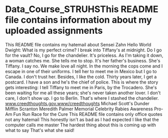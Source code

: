 # Data_Course_STRUHSThis README file contains information about my uploaded assignments
This README file contains my hatemail about Sensei Zahn
Hello World
Dwight: What is my perfect crime? I break into Tiffany's at midnight. Do I go for the vault? No, I go for the chandelier. It's priceless. As I'm taking it down, a woman catches me. She tells me to stop. It's her father's business. She's Tiffany. I say no. We make love all night. In the morning the cops come and I escape in one of their uniforms. I tell her to meet me in Mexico but I go to Canada. I don't trust her. Besides, I like the cold. Thirty years later, I get a postcard. I have a son and he's the chief of police. This is where the story gets interesting: I tell Tiffany to meet me in Paris, by the Trocadero. She's been waiting for me all these years; she's never taken another lover. I don't care, I don't show up. I go to Berlin. That's where I stashed the chandelier.
www.creedthoughts.gov.www/creedthoughts
Michael Scott's Dunder Mifflin Scranton Meredith Palmer Memorial Celebrity Rabies Awareness Pro-Am Fun Run Race for the Cure
This README file contains only office quotes not any hatemail
This honestly isn't as bad as I had expected
I like that the computer calls me master
The hardest thing about this is coming up with what to say
That's what she said!
